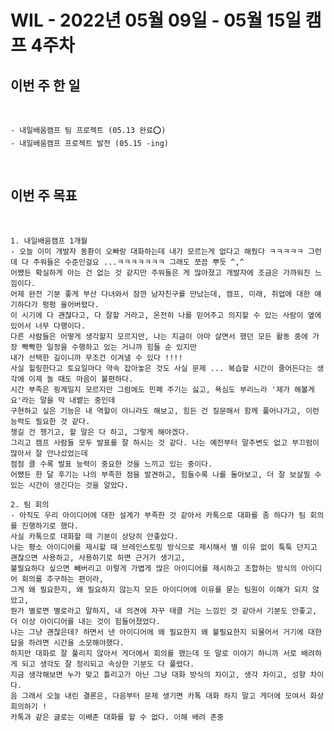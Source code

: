 # WIL - 2022년 05월 09일 - 05월 15일 캠프 4주차


## 이번 주 한 일
<br>

    - 내일배움캠프 팀 프로젝트 (05.13 완료⭕)  
    - 내일배움캠프 프로젝트 발전 (05.15 -ing)  

<br>    

## 이번 주 목표
<br>

    1. 내일배움캠프 1개월
    - 오늘 이미 개발자 동환이 오빠랑 대화하는데 내가 모르는게 없다고 해줬다 ㅋㅋㅋㅋㅋ 그런데 다 주워들은 수준인걸요 ...ㅋㅋㅋㅋㅋㅋㅋ 그래도 쪼끔 뿌듯 ^,^  
    어쨌든 확실하게 아는 건 없는 것 같지만 주워들은 게 많아졌고 개발자에 조금은 가까워진 느낌이다.   
    어제 완전 기분 좋게 부산 다녀와서 잠깐 남자친구를 만났는데, 캠프, 미래, 취업에 대한 얘기하다가 펑펑 울어버렸다.  
    이 시기에 다 괜찮다고, 다 잘할 거라고, 온전히 나를 믿어주고 의지할 수 있는 사람이 옆에 있어서 너무 다행이다. 
    다른 사람들은 어떻게 생각할지 모르지만, 나는 지금이 아마 살면서 했던 모든 활동 중에 가장 빡빡한 일정을 수행하고 있는 거니까 힘들 순 있지만  
    내가 선택한 길이니까 무조건 이겨낼 수 있다 !!!!
    사실 힐링한다고 토요일마다 약속 잡아놓은 것도 사실 문제 ... 복습할 시간이 줄어든다는 생각에 이제 놀 때도 마음이 불편하다.  
    시간 부족은 핑계일지 모르지만 그럼에도 민폐 주기는 싫고, 욕심도 부리느라 '제가 해볼게요'라는 말을 막 내뱉는 중인데  
    구현하고 싶은 기능은 내 역할이 아니라도 해보고, 힘든 건 질문해서 함께 풀어나가고, 이런 능력도 필요한 것 같다.  
    챙길 건 챙기고, 할 말은 다 하고, 그렇게 해야겠다.  
    그리고 캠프 사람들 모두 발표를 잘 하시는 것 같다. 나는 예전부터 말주변도 없고 부끄럼이 많아서 잘 안나섰었는데  
    점점 클 수록 발표 능력이 중요한 것을 느끼고 있는 중이다.  
    어쨌든 한 달 후기는 나의 부족한 점을 발견하고, 힘들수록 나를 돌아보고, 더 잘 보살필 수 있는 시간이 생긴다는 것을 알았다. 

    2. 팀 회의
    - 아직도 우리 아이디어에 대한 설계가 부족한 것 같아서 카톡으로 대화를 좀 하다가 팀 회의를 진행하기로 했다.  
    사실 카톡으로 대화할 때 기분이 상당히 안좋았다. 
    나는 평소 아이디어를 제시할 때 브레인스토밍 방식으로 제시해서 별 이유 없이 툭툭 던지고 괜찮으면 사용하고, 사용하기로 하면 근거가 생기고,
    불필요하다 싶으면 빼버리고 이렇게 가볍게 많은 아이디어를 제시하고 조합하는 방식의 아이디어 회의를 추구하는 편이라,   
    그게 왜 필요한지, 왜 필요하지 않는지 모든 아이디어에 이유를 묻는 팀원이 이해가 되지 않았고,  
    뭔가 별로면 별로라고 말하지, 내 의견에 자꾸 태클 거는 느낌인 것 같아서 기분도 안좋고, 더 이상 아이디어를 내는 것이 힘들어졌었다.  
    나는 그냥 괜찮은데? 하면서 낸 아이디어에 왜 필요한지 왜 불필요한지 되물어서 거기에 대한 답을 하려면 시간을 소모해야했다.
    하지만 대화로 잘 풀리지 않아서 게더에서 회의를 했는데 또 말로 이야기 하니까 서로 배려하게 되고 생각도 잘 정리되고 속상한 기분도 다 풀렸다.  
    지금 생각해보면 누가 맞고 틀리고가 아닌 그냥 대화 방식의 차이고, 생각 차이고, 성향 차이다.  
    음 그래서 오늘 내린 결론은, 다음부터 문제 생기면 카톡 대화 하지 말고 게더에 모여서 화상 회의하기 !  
    카톡과 같은 글로는 이배존 대화를 할 수 없다. 이해 배려 존중

    
